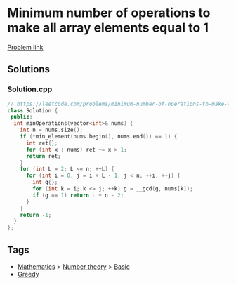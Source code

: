 # Minimum number of operations to make all array elements equal to 1

[Problem link](https://leetcode.com/problems/minimum-number-of-operations-to-make-all-array-elements-equal-to-)

## Solutions


### Solution.cpp
```cpp
// https://leetcode.com/problems/minimum-number-of-operations-to-make-all-array-elements-equal-to-
class Solution {
 public:
  int minOperations(vector<int>& nums) {
    int n = nums.size();
    if (*min_element(nums.begin(), nums.end()) == 1) {
      int ret{};
      for (int x : nums) ret += x > 1;
      return ret;
    }
    for (int L = 2; L <= n; ++L) {
      for (int i = 0, j = i + L - 1; j < n; ++i, ++j) {
        int g{};
        for (int k = i; k <= j; ++k) g = __gcd(g, nums[k]);
        if (g == 1) return L + n - 2;
      }
    }
    return -1;
  }
};
```
## Tags

* [Mathematics](/README.md#Mathematics) > [Number theory](/README.md#Mathematics-Number_theory) > [Basic](/README.md#Mathematics-Number_theory-Basic)
* [Greedy](/README.md#Greedy)
